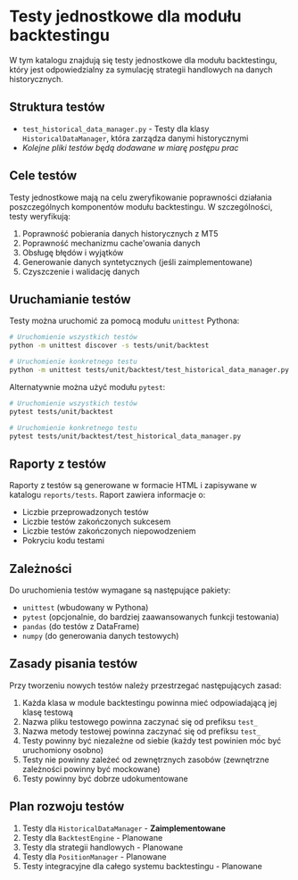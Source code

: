 # Testy jednostkowe dla modułu backtestingu

W tym katalogu znajdują się testy jednostkowe dla modułu backtestingu, który jest odpowiedzialny za symulację strategii handlowych na danych historycznych.

## Struktura testów

- `test_historical_data_manager.py` - Testy dla klasy `HistoricalDataManager`, która zarządza danymi historycznymi
- *Kolejne pliki testów będą dodawane w miarę postępu prac*

## Cele testów

Testy jednostkowe mają na celu zweryfikowanie poprawności działania poszczególnych komponentów modułu backtestingu. W szczególności, testy weryfikują:

1. Poprawność pobierania danych historycznych z MT5
2. Poprawność mechanizmu cache'owania danych
3. Obsługę błędów i wyjątków
4. Generowanie danych syntetycznych (jeśli zaimplementowane)
5. Czyszczenie i walidację danych

## Uruchamianie testów

Testy można uruchomić za pomocą modułu `unittest` Pythona:

```bash
# Uruchomienie wszystkich testów
python -m unittest discover -s tests/unit/backtest

# Uruchomienie konkretnego testu
python -m unittest tests/unit/backtest/test_historical_data_manager.py
```

Alternatywnie można użyć modułu `pytest`:

```bash
# Uruchomienie wszystkich testów
pytest tests/unit/backtest

# Uruchomienie konkretnego testu
pytest tests/unit/backtest/test_historical_data_manager.py
```

## Raporty z testów

Raporty z testów są generowane w formacie HTML i zapisywane w katalogu `reports/tests`. Raport zawiera informacje o:

- Liczbie przeprowadzonych testów
- Liczbie testów zakończonych sukcesem
- Liczbie testów zakończonych niepowodzeniem
- Pokryciu kodu testami

## Zależności

Do uruchomienia testów wymagane są następujące pakiety:

- `unittest` (wbudowany w Pythona)
- `pytest` (opcjonalnie, do bardziej zaawansowanych funkcji testowania)
- `pandas` (do testów z DataFrame)
- `numpy` (do generowania danych testowych)

## Zasady pisania testów

Przy tworzeniu nowych testów należy przestrzegać następujących zasad:

1. Każda klasa w module backtestingu powinna mieć odpowiadającą jej klasę testową
2. Nazwa pliku testowego powinna zaczynać się od prefiksu `test_`
3. Nazwa metody testowej powinna zaczynać się od prefiksu `test_`
4. Testy powinny być niezależne od siebie (każdy test powinien móc być uruchomiony osobno)
5. Testy nie powinny zależeć od zewnętrznych zasobów (zewnętrzne zależności powinny być mockowane)
6. Testy powinny być dobrze udokumentowane

## Plan rozwoju testów

1. Testy dla `HistoricalDataManager` - **Zaimplementowane**
2. Testy dla `BacktestEngine` - Planowane
3. Testy dla strategii handlowych - Planowane
4. Testy dla `PositionManager` - Planowane
5. Testy integracyjne dla całego systemu backtestingu - Planowane 